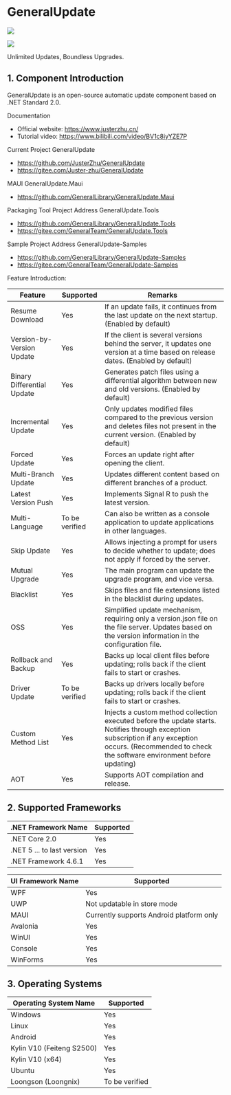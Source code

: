 # GeneralUpdate #
![](https://img.shields.io/github/license/JusterZhu/GeneralUpdate?color=blue)

![](imgs/GeneralUpdate_h.png)

Unlimited Updates, Boundless Upgrades.

## 1. Component Introduction ##

GeneralUpdate is an open-source automatic update component based on .NET Standard 2.0.

Documentation

- Official website: https://www.justerzhu.cn/
- Tutorial video: https://www.bilibili.com/video/BV1c8iyYZE7P

Current Project GeneralUpdate

- https://github.com/JusterZhu/GeneralUpdate
- https://gitee.com/Juster-zhu/GeneralUpdate

MAUI GeneralUpdate.Maui

- https://github.com/GeneralLibrary/GeneralUpdate.Maui

Packaging Tool Project Address GeneralUpdate.Tools

- https://github.com/GeneralLibrary/GeneralUpdate.Tools
- https://gitee.com/GeneralTeam/GeneralUpdate.Tools

Sample Project Address GeneralUpdate-Samples

- https://github.com/GeneralLibrary/GeneralUpdate-Samples
- https://gitee.com/GeneralTeam/GeneralUpdate-Samples

Feature Introduction:

| Feature                    | Supported      | Remarks                                                      |
| -------------------------- | -------------- | ------------------------------------------------------------ |
| Resume Download            | Yes            | If an update fails, it continues from the last update on the next startup. (Enabled by default) |
| Version-by-Version Update  | Yes            | If the client is several versions behind the server, it updates one version at a time based on release dates. (Enabled by default) |
| Binary Differential Update | Yes            | Generates patch files using a differential algorithm between new and old versions. (Enabled by default) |
| Incremental Update         | Yes            | Only updates modified files compared to the previous version and deletes files not present in the current version. (Enabled by default) |
| Forced Update              | Yes            | Forces an update right after opening the client.             |
| Multi-Branch Update        | Yes            | Updates different content based on different branches of a product. |
| Latest Version Push        | Yes            | Implements Signal R to push the latest version.              |
| Multi-Language             | To be verified | Can also be written as a console application to update applications in other languages. |
| Skip Update                | Yes            | Allows injecting a prompt for users to decide whether to update; does not apply if forced by the server. |
| Mutual Upgrade             | Yes            | The main program can update the upgrade program, and vice versa. |
| Blacklist                  | Yes            | Skips files and file extensions listed in the blacklist during updates. |
| OSS                        | Yes            | Simplified update mechanism, requiring only a version.json file on the file server. Updates based on the version information in the configuration file. |
| Rollback and Backup        | Yes            | Backs up local client files before updating; rolls back if the client fails to start or crashes. |
| Driver Update              | To be verified | Backs up drivers locally before updating; rolls back if the client fails to start or crashes. |
| Custom Method List         | Yes            | Injects a custom method collection executed before the update starts. Notifies through exception subscription if any exception occurs. (Recommended to check the software environment before updating) |
| AOT                        | Yes            | Supports AOT compilation and release.                        |

## 2. Supported Frameworks

| .NET Framework Name        | Supported |
| -------------------------- | --------- |
| .NET Core 2.0              | Yes       |
| .NET 5 ... to last version | Yes       |
| .NET Framework 4.6.1       | Yes       |

| UI Framework Name | Supported                                |
| ----------------- | ---------------------------------------- |
| WPF               | Yes                                      |
| UWP               | Not updatable in store mode              |
| MAUI              | Currently supports Android platform only |
| Avalonia          | Yes                                      |
| WinUI             | Yes                                      |
| Console           | Yes                                      |
| WinForms          | Yes                                      |

## 3. Operating Systems

| Operating System Name     | Supported      |
| ------------------------- | -------------- |
| Windows                   | Yes            |
| Linux                     | Yes            |
| Android                   | Yes            |
| Kylin V10 (Feiteng S2500) | Yes            |
| Kylin V10 (x64)           | Yes            |
| Ubuntu                    | Yes            |
| Loongson (Loongnix)       | To be verified |
